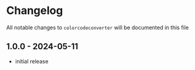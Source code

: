 # Changelog

All notable changes to `colorcodeconverter` will be documented in this file

## 1.0.0 - 2024-05-11

- initial release
